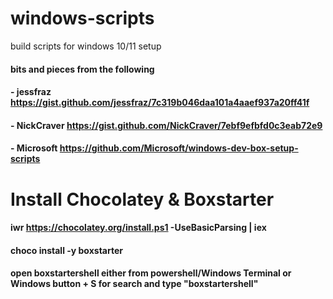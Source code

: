# windows-scripts
build scripts for windows 10/11 setup

#### bits and pieces from the following
#### - jessfraz https://gist.github.com/jessfraz/7c319b046daa101a4aaef937a20ff41f
#### - NickCraver https://gist.github.com/NickCraver/7ebf9efbfd0c3eab72e9
#### - Microsoft https://github.com/Microsoft/windows-dev-box-setup-scripts



# Install Chocolatey & Boxstarter	

#### iwr https://chocolatey.org/install.ps1 -UseBasicParsing | iex

#### choco install -y boxstarter
#### open boxstartershell either from powershell/Windows Terminal or  Windows button + S for search and type "boxstartershell"
